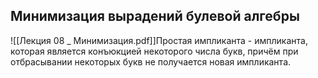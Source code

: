 ## Минимизация вырадений булевой алгебры

![[Лекция 08 _ Минимизация.pdf]]Простая импликанта - импликанта, которая является конъюкцией некоторого числа букв, причём при отбрасывании некоторых букв не получается новая импликанта.